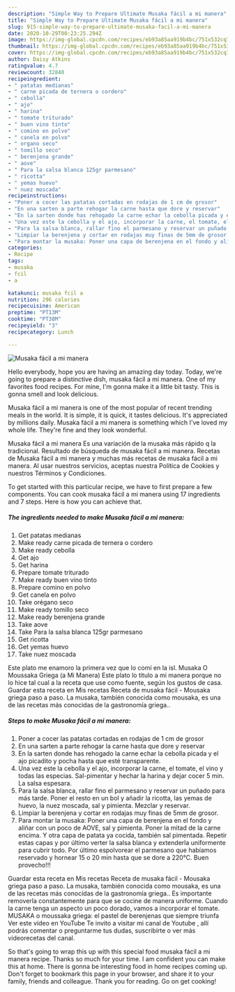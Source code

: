 ```yaml
---
description: "Simple Way to Prepare Ultimate Musaka fácil a mi manera"
title: "Simple Way to Prepare Ultimate Musaka fácil a mi manera"
slug: 915-simple-way-to-prepare-ultimate-musaka-facil-a-mi-manera
date: 2020-10-29T00:23:25.294Z
image: https://img-global.cpcdn.com/recipes/eb93a85aa919b4bc/751x532cq70/musaka-facil-a-mi-manera-foto-principal.jpg
thumbnail: https://img-global.cpcdn.com/recipes/eb93a85aa919b4bc/751x532cq70/musaka-facil-a-mi-manera-foto-principal.jpg
cover: https://img-global.cpcdn.com/recipes/eb93a85aa919b4bc/751x532cq70/musaka-facil-a-mi-manera-foto-principal.jpg
author: Daisy Atkins
ratingvalue: 4.7
reviewcount: 32840
recipeingredient:
- " patatas medianas"
- " carne picada de ternera o cordero"
- " cebolla"
- " ajo"
- " harina"
- " tomate triturado"
- " buen vino tinto"
- " comino en polvo"
- " canela en polvo"
- " organo seco"
- " tomillo seco"
- " berenjena grande"
- " aove"
- " Para la salsa blanca 125gr parmesano"
- " ricotta"
- " yemas huevo"
- " nuez moscada"
recipeinstructions:
- "Poner a cocer las patatas cortadas en rodajas de 1 cm de grosor"
- "En una sarten a parte rehogar la carne hasta que dore y reservar"
- "En la sarten donde has rehogado la carne echar la cebolla picada y el ajo picadito y pocha hasta que esté transparente."
- "Una vez este la cebolla y el ajo, incorporar la carne, el tomate, el vino y todas las especias. Sal-pimentar y hechar la harina y dejar cocer 5 min. La salsa espesara."
- "Para la salsa blanca, rallar fino el parmesano y reservar un puñado para más tarde. Poner el resto en un bol y añadir la ricotta, las yemas de huevo, la nuez moscada, sal y pimienta. Mezclar y reservar."
- "Limpiar la berenjena y cortar en rodajas muy finas de 5mm de grosor."
- "Para montar la musaka: Poner una capa de berenjena en el fondo y aliñar con un poco de AOVE, sal y pimienta. Poner la mitad de la carne encima. Y otra capa de patata ya cocida, también sal pimentada. Repetir estas capas y por último verter la salsa blanca y extenderla uniformente para cubrir todo. Por último espolvorear el parmesano que habíamos reservado y hornear 15 o 20 min hasta que se dore a 220°C. Buen provecho!!!"
categories:
- Recipe
tags:
- musaka
- fcil
- a

katakunci: musaka fcil a 
nutrition: 296 calories
recipecuisine: American
preptime: "PT13M"
cooktime: "PT38M"
recipeyield: "3"
recipecategory: Lunch

---
```



![Musaka fácil a mi manera](https://img-global.cpcdn.com/recipes/eb93a85aa919b4bc/751x532cq70/musaka-facil-a-mi-manera-foto-principal.jpg)

Hello everybody, hope you are having an amazing day today. Today, we're going to prepare a distinctive dish, musaka fácil a mi manera. One of my favorites food recipes. For mine, I'm gonna make it a little bit tasty. This is gonna smell and look delicious.

Musaka fácil a mi manera is one of the most popular of recent trending meals in the world. It is simple, it is quick, it tastes delicious. It's appreciated by millions daily. Musaka fácil a mi manera is something which I've loved my whole life. They're fine and they look wonderful.

Musaka fácil a mi manera Es una variación de la musaka más rápido q la tradicional. Resultado de búsqueda de musaka fácil a mi manera. Recetas de Musaka fácil a mi manera y muchas más recetas de musaka fácil a mi manera. Al usar nuestros servicios, aceptas nuestra Política de Cookies y nuestros Términos y Condiciones.


To get started with this particular recipe, we have to first prepare a few components. You can cook musaka fácil a mi manera using 17 ingredients and 7 steps. Here is how you can achieve that.

<!--inarticleads1-->

##### The ingredients needed to make Musaka fácil a mi manera:

1. Get  patatas medianas
1. Make ready  carne picada de ternera o cordero
1. Make ready  cebolla
1. Get  ajo
1. Get  harina
1. Prepare  tomate triturado
1. Make ready  buen vino tinto
1. Prepare  comino en polvo
1. Get  canela en polvo
1. Take  orégano seco
1. Make ready  tomillo seco
1. Make ready  berenjena grande
1. Take  aove
1. Take  Para la salsa blanca 125gr parmesano
1. Get  ricotta
1. Get  yemas huevo
1. Take  nuez moscada


Este plato me enamoro la primera vez que lo comí en la isl. Musaka O Moussaka Griega (a Mi Manera) Este plato lo titulo a mi manera porque no lo hice tal cual a la receta que use como fuente, según los gustos de casa. Guardar esta receta en Mis recetas Receta de musaka fácil - Mousaka griega paso a paso. La musaka, también conocida como mousaka, es una de las recetas más conocidas de la gastronomía griega.. 

<!--inarticleads2-->

##### Steps to make Musaka fácil a mi manera:

1. Poner a cocer las patatas cortadas en rodajas de 1 cm de grosor
1. En una sarten a parte rehogar la carne hasta que dore y reservar
1. En la sarten donde has rehogado la carne echar la cebolla picada y el ajo picadito y pocha hasta que esté transparente.
1. Una vez este la cebolla y el ajo, incorporar la carne, el tomate, el vino y todas las especias. Sal-pimentar y hechar la harina y dejar cocer 5 min. La salsa espesara.
1. Para la salsa blanca, rallar fino el parmesano y reservar un puñado para más tarde. Poner el resto en un bol y añadir la ricotta, las yemas de huevo, la nuez moscada, sal y pimienta. Mezclar y reservar.
1. Limpiar la berenjena y cortar en rodajas muy finas de 5mm de grosor.
1. Para montar la musaka: Poner una capa de berenjena en el fondo y aliñar con un poco de AOVE, sal y pimienta. Poner la mitad de la carne encima. Y otra capa de patata ya cocida, también sal pimentada. Repetir estas capas y por último verter la salsa blanca y extenderla uniformente para cubrir todo. Por último espolvorear el parmesano que habíamos reservado y hornear 15 o 20 min hasta que se dore a 220°C. Buen provecho!!!


Guardar esta receta en Mis recetas Receta de musaka fácil - Mousaka griega paso a paso. La musaka, también conocida como mousaka, es una de las recetas más conocidas de la gastronomía griega.. Es importante removerla constantemente para que se cocine de manera uniforme. Cuando la carne tenga un aspecto un poco dorado, vamos a incorporar el tomate. MUSAKA o moussaka griega: el pastel de berenjenas que siempre triunfa Ver este vídeo en YouTube Te invito a visitar mi canal de Youtube , allí podrás comentar o preguntarme tus dudas, suscribirte o ver más videorecetas del canal. 

So that's going to wrap this up with this special food musaka fácil a mi manera recipe. Thanks so much for your time. I am confident you can make this at home. There is gonna be interesting food in home recipes coming up. Don't forget to bookmark this page in your browser, and share it to your family, friends and colleague. Thank you for reading. Go on get cooking!
